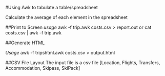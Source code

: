 #Using Awk to tabulate a table/spreadsheet

Calculate the average of each element in the spreadsheet

##Print to Screen
*usage* 
awk -f trip.awk costs.csv > report.out 
or cat costs.csv | awk -f trip.awk

##Generate HTML

*Usage*
awk -f tripshtml.awk costs.csv > output.html

##CSV File Layout
The input file is a csv file 
[Location, Flights, Transfers, Accommodation, Skipass, SkiPack]
